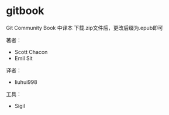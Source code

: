 # gitbook
Git Community Book 中译本
下载.zip文件后，更改后缀为.epub即可

著者：
* Scott Chacon
* Emil Sit

译者：
* liuhui998

工具：
* Sigil

